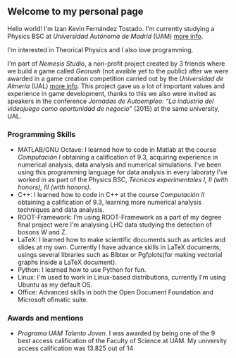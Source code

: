 
## Welcome to my personal page
Hello world! I'm Izan Kevin Fernández Tostado. I'm currently studying a Physics BSC at _Universidad Autónoma de Madrid_ (UAM) [more info](https://secretaria-virtual.uam.es/doa/consultaPublica/look%5bconpub%5dBuscarPubGuiaDocAs?entradaPublica=true&idiomaPais=es.ES&_anoAcademico=2021&_centro=104&_planEstudio=448).

I'm interested in Theorical Physics and I also love programming. 

I'm part of _Nemesis Studio_, a non-profit project created by 3 friends where we build a game called _Georush_ (not avaible yet to the public) after we were awarded in a game creation competition carried out by the _Universidad de Almería_ (UAL) [more info](https://w3.ual.es/eventos/jornadasinformatica/ualGames/index.shtml). This project gave us a lot of important values and experience in game development, thanks to this we also were invited as speakers in the conference _Jornadas de Autoempleo: “La industria del videojuego como oportunidad de negocio”_ (2015) at the same university, UAL.
### Programming Skills

- MATLAB/GNU Octave: I learned how to code in Matlab at the course _Computación I_ obtaining a calification of 9.3, acquiring experience in numerical analysis, data analysis and numerical simulations. I've been using this programming language for data analysis in every laboraty I've worked in as part of the Physics BSC, _Técnicas experimentales I, II (with honors), III (with honors)_.
- C++: I learned how to code in C++ at the course _Computación II_ obtaining a calification of 9.3, learning more numerical analysis techniques and data analysis.
- ROOT-Framework: I'm using ROOT-Framework as a part of my degree final project were I'm analysing LHC data studying the detection of bosons W and Z.
- LaTeX: I learned how to make scientific documents such as articles and slides at my own. Currently I have advance skills in LaTeX documents, usings several libraries such as Bibtex or Pgfplots(for making vectorial graphs inside a LaTeX document).
- Python: I learned how to use Python for fun. 
- Linux: I'm used to work in Linux-based distributions, currently I'm using Ubuntu as my default OS.
- Office: Advanced skills in both the Open Document Foundation and Microsoft ofimatic suite.

### Awards and mentions
- *Programa UAM Talento Joven*. I was awarded by being one of the 9 best access calification of the Faculty of Science at UAM. My university access calification was 13.825 out of 14

